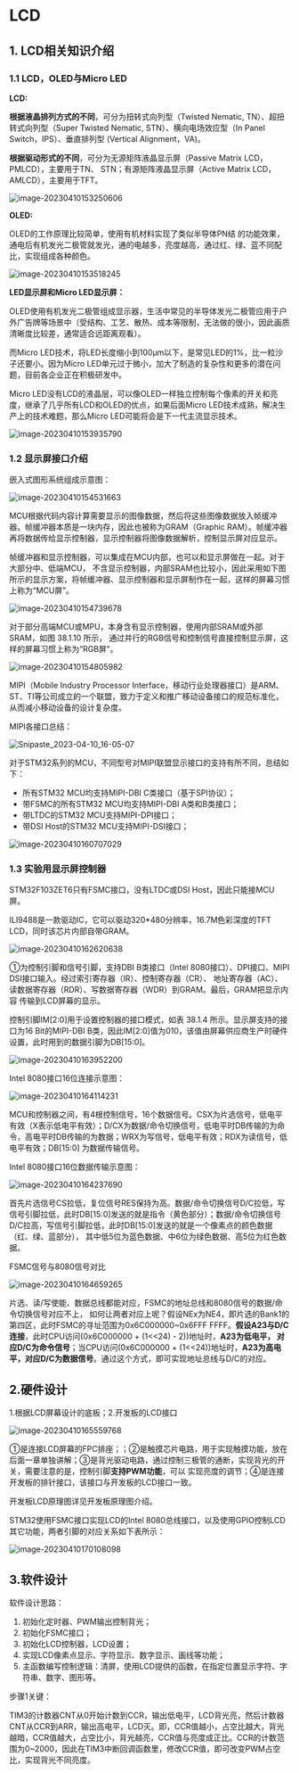 # LCD

## 1. LCD相关知识介绍

### 1.1 LCD，OLED与Micro LED

**LCD:**

**根据液晶排列方式的不同**，可分为扭转式向列型（Twisted Nematic, TN）、超扭转式向列型（Super  Twisted Nematic, STN）、横向电场效应型（In Panel Switch，IPS）、垂直排列型 (Vertical Alignment，VA)。

**根据驱动形式的不同**，可分为无源矩阵液晶显示屏（Passive Matrix LCD，PMLCD），主要用于TN、 STN；有源矩阵液晶显示屏（Active Matrix LCD，AMLCD），主要用于TFT。

![image-20230410153250606](https://xiexun.oss-cn-hangzhou.aliyuncs.com/img2023/202304101532689.png)



**OLED:**

OLED的工作原理比较简单，使用有机材料实现了类似半导体PN结 的功能效果，通电后有机发光二极管就发光，通的电越多，亮度越高，通过红、绿、蓝不同配比，实现组成各种颜色。

![image-20230410153518245](https://xiexun.oss-cn-hangzhou.aliyuncs.com/img2023/202304101535293.png)



**LED显示屏和Micro LED显示屏：**

OLED使用有机发光二极管组成显示器，生活中常见的半导体发光二极管应用于户外广告牌等场景中（受结构、工艺、散热、成本等限制，无法做的很小，因此画质清晰度比较差，通常适合远距离观看）。

而Micro LED技术，将LED长度缩小到100μm以下，是常见LED的1%，比一粒沙子还要小。因为Micro LED单元过于微小，加大了制造的复杂性和更多的潜在问题，目前各企业正在积极研发中。

Micro LED没有LCD的液晶层，可以像OLED一样独立控制每个像素的开关和亮度，继承了几乎所有LCD和OLED的优点，如果后面Micro LED技术成熟，解决生产上的技术难题，那么Micro LED可能将会是下一代主流显示技术。

![image-20230410153935790](https://xiexun.oss-cn-hangzhou.aliyuncs.com/img2023/202304101539826.png)



### 1.2 显示屏接口介绍

嵌入式图形系统组成示意图：

![image-20230410154531663](https://xiexun.oss-cn-hangzhou.aliyuncs.com/img2023/202304101545704.png)

MCU根据代码内容计算需要显示的图像数据，然后将这些图像数据放入帧缓冲器。帧缓冲器本质是一块内存，因此也被称为GRAM（Graphic RAM）。帧缓冲器再将数据传给显示控制器，显示控制器将图像数据解析，控制显示屏对应显示。



帧缓冲器和显示控制器，可以集成在MCU内部，也可以和显示屏做在一起。对于大部分中、低端MCU， 不含显示控制器，内部SRAM也比较小，因此采用如下图所示的显示方案，将帧缓冲器、显示控制器和显示屏制作在一起，这样的屏幕习惯上称为“MCU屏”。

![image-20230410154739678](https://xiexun.oss-cn-hangzhou.aliyuncs.com/img2023/202304101547720.png)



对于部分高端MCU或MPU，本身含有显示控制器，使用内部SRAM或外部SRAM，如图 38.1.10 所示， 通过并行的RGB信号和控制信号直接控制显示屏，这样的屏幕习惯上称为“RGB屏”。

![image-20230410154805982](https://xiexun.oss-cn-hangzhou.aliyuncs.com/img2023/202304101548038.png)



MIPI（Mobile Industry Processor Interface，移动行业处理器接口）是ARM、ST、TI等公司成立的一个联盟，致力于定义和推广移动设备接口的规范标准化，从而减小移动设备的设计复杂度。



MIPI各接口总结：



![Snipaste_2023-04-10_16-05-07](https://xiexun.oss-cn-hangzhou.aliyuncs.com/img2023/202304101605672.png)

对于STM32系列的MCU，不同型号对MIPI联盟显示接口的支持有所不同，总结如下：

-   所有STM32 MCU均支持MIPI-DBI C类接口（基于SPI协议）；
-   带FSMC的所有STM32 MCU均支持MIPI-DBI A类和B类接口；
-   带LTDC的STM32 MCU支持MIPI-DPI接口；
-   带DSI Host的STM32 MCU支持MIPI-DSI接口；

![image-20230410160707029](https://xiexun.oss-cn-hangzhou.aliyuncs.com/img2023/202304101607080.png)



### 1.3 实验用显示屏控制器

STM32F103ZET6只有FSMC接口，没有LTDC或DSI Host，因此只能接MCU屏。

ILI9488是一款驱动IC，它可以驱动320*480分辨率，16.7M色彩深度的TFT  LCD，同时该芯片内部自带GRAM。

<img src="https://xiexun.oss-cn-hangzhou.aliyuncs.com/img2023/202304101626693.png" alt="image-20230410162620638"  />

①为控制引脚和信号引脚，支持DBI B类接口（Intel 8080接口）、DPI接口、MIPI DSI接口输入。经过索引寄存器（IR）、控制寄存器（CR）、 地址寄存器（AC）、读数据寄存器（RDR）、写数据寄存器（WDR）到GRAM。最后，GRAM把显示内容 传输到LCD屏幕的显示。

控制引脚IM[2:0]用于设置控制器的接口模式，如表 38.1.4 所示。显示屏支持的接口为16 Bit的MIPI-DBI  B类，因此IM[2:0]值为010，该值由屏幕供应商生产时硬件设置，此时用到的数据引脚为DB[15:0]。

![image-20230410163952200](https://xiexun.oss-cn-hangzhou.aliyuncs.com/img2023/202304101639238.png)



Intel 8080接口16位连接示意图：

![image-20230410164114231](https://xiexun.oss-cn-hangzhou.aliyuncs.com/img2023/202304101641262.png)

MCU和控制器之间，有4根控制信号，16个数据信号。CSX为片选信号，低电平有效（X表示低电平有效）；D/CX为数据/命令切换信号，低电平时DB传输的为命令，高电平时DB传输的为数据；WRX为写信号，低电平有效；RDX为读信号，低电平有效；DB[15:0] 为数据传输信号。



Intel 8080接口16位数据传输示意图：

![image-20230410164237690](https://xiexun.oss-cn-hangzhou.aliyuncs.com/img2023/202304101642744.png)

首先片选信号CS拉低，复位信号RES保持为高。数据/命令切换信号D/C拉低，写信号引脚拉低，此时DB[15:0]发送的就是指令（黄色部分）；数据/命令切换信号D/C拉高，写信号引脚拉低，此时DB[15:0]发送的就是一个像素点的颜色数据（红、绿、蓝部分）， 其中低5位为蓝色数据、中6位为绿色数据、高5位为红色数据。



FSMC信号与8080信号对比

![image-20230410164659265](https://xiexun.oss-cn-hangzhou.aliyuncs.com/img2023/202304101646297.png)

片选、读/写使能、数据总线都能对应，FSMC的地址总线和8080信号的数据/命令切换信号对应不上， 如何让两者对应上呢？假设NEx为NE4，即片选的Bank1的第四区，此时FSMC的寻址范围为0x6C000000~0x6FFF FFFF。**假设A23与D/C连接**，此时CPU访问(0x6C000000 + (1<<24) - 2))地址时，**A23为低电平， 对应D/C为命令信号**；当CPU访问(0x6C000000 + (1<<24))地址时，**A23为高电平，对应D/C为数据信号**。通过这个方式，即可实现地址总线与D/C的对应。



## 2.硬件设计

1.根据LCD屏幕设计的底板；2.开发板的LCD接口

![image-20230410165559768](https://xiexun.oss-cn-hangzhou.aliyuncs.com/img2023/202304101655828.png)

①是连接LCD屏幕的FPC排座；；②是触摸芯片电路，用于实现触摸功能，放在后面一章单独讲解；③是背光驱动电路，通过控制三极管的通断，实现背光的开关，需要注意的是，控制引脚**支持PWM功能**，可以 实现亮度的调节；④是连接开发板的排针接口，该接口与开发板的LCD接口一致。

开发板LCD原理图详见开发板原理图介绍。

STM32使用FSMC接口实现LCD的Intel 8080总线接口，以及使用GPIO控制LCD其它功能，两者引脚的对应关系如下表所示：

![image-20230410170108098](https://xiexun.oss-cn-hangzhou.aliyuncs.com/img2023/202304101701145.png)



## 3.软件设计

软件设计思路：

1.   初始化定时器、PWM输出控制背光； 
2.   初始化FSMC接口； 
3.   初始化LCD控制器，LCD设置；
4.   实现LCD像素点显示、字符显示、数字显示、画线等功能； 
5.   主函数编写控制逻辑：清屏，使用LCD提供的函数，在指定位置显示字符、字符串、数字、图形等。

步骤1关键：

TIM3的计数器CNT从0开始计数到CCR，输出低电平，LCD背光亮，然后计数器CNT从CCR到ARR，输出高电平，LCD灭。即，CCR值越小，占空比越大，背光越暗，CCR值越大，占空比小，背光越亮，CCR值与亮度成正比。CCR的计数范围为0~2000，因此在TIM3中断回调函数里，修改CCR值，即可改变PWM占空比，实现背光不同亮度。

